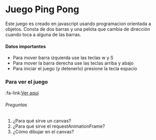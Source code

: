 # Juego Ping Pong
Este juego es creado en javascript usando programacion orientada a objetos.
Consta de dos barras y una pelota que cambia de dirección cuando toca a alguna de las barras.
#### Datos importantes
- Para mover barra izquierda use las teclas w y S
- Para mover la barra derecha use las teclas arriba y abajo
- Para iniciar el juego (y detenerlo)  presione la tecla espacio
### Para ver el juego 
:fa-link:[Ver aqui](https://malemartinez.github.io/Juego-Ping-Pong/ "Ver aqui")

###### Preguntas
1. ¿Para qué sirve un canvas?
2. ¿Para qué sirve el requestAnimationFrame?
3. ¿Cómo dibujar en el canvas?
